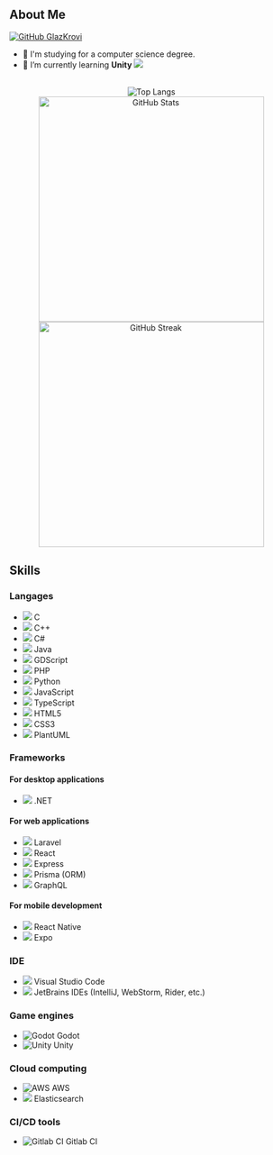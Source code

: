 ## About Me

 <a href="https://github.com/GlazKrovi">
    <img src="https://img.shields.io/github/followers/GlazKrovi?label=follow&style=social" alt="GitHub GlazKrovi" />
</a>
  
- 🔭 I'm studying for a computer science degree.
- 🌱 I’m currently learning **Unity** ![](https://img.shields.io/badge/Unity-100000?style=flat&logo=unity&logoColor=white)

<div align="center">
  <br />
  <img src="https://github-readme-stats.vercel.app/api/top-langs/?username=GlazKrovi&layout=compact&theme=dark&hide_border=true" alt="Top Langs" />
  <br />
  <img src="https://github-readme-stats.vercel.app/api?username=GlazKrovi&show_icons=true&theme=bear" width="400" alt="GitHub Stats" />
  <br />
  <img src="https://github-readme-streak-stats.herokuapp.com?user=GlazKrovi&theme=dark&hide_border=true" width="400" alt="GitHub Streak" />
</div>

## Skills

### Langages

- ![](https://api.iconify.design/devicon:c.svg) C
- ![](https://api.iconify.design/devicon:cplusplus.svg) C++
- ![](https://api.iconify.design/devicon:csharp.svg) C#
- ![](https://api.iconify.design/devicon:java-wordmark.svg) Java
- ![](https://api.iconify.design/vscode-icons:file-type-gdscript.svg) GDScript
- ![](https://api.iconify.design/devicon:php.svg) PHP
- ![](https://api.iconify.design/devicon:python-wordmark.svg) Python
- ![](https://api.iconify.design/devicon:javascript.svg) JavaScript
- ![](https://api.iconify.design/devicon:typescript.svg) TypeScript
- ![](https://api.iconify.design/devicon:html5-wordmark.svg) HTML5
- ![](https://api.iconify.design/devicon:css3-wordmark.svg) CSS3
- ![](https://api.iconify.design/vscode-icons:file-type-plantuml.svg) PlantUML

### Frameworks

#### For desktop applications

- ![](https://api.iconify.design/devicon:dotnetcore.svg) .NET

#### For web applications

- ![](https://api.iconify.design/devicon:laravel-wordmark.svg) Laravel
- ![](https://api.iconify.design/devicon:react-wordmark.svg) React
- ![](https://api.iconify.design/devicon:express-wordmark.svg) Express
- ![](https://api.iconify.design/devicon:prisma-wordmark.svg) Prisma (ORM)
- ![](https://api.iconify.design/logos:graphql.svg) GraphQL

#### For mobile development

- ![](https://api.iconify.design/devicon:react.svg) React Native
- ![](https://api.iconify.design/logos:expo.svg) Expo

### IDE

- ![](https://api.iconify.design/devicon:vscode-wordmark.svg) Visual Studio Code
- ![](https://api.iconify.design/logos:jetbrains.svg) JetBrains IDEs (IntelliJ, WebStorm, Rider, etc.)

### Game engines

- ![Godot](https://api.iconify.design/logos:godot.svg) Godot
- ![Unity](https://api.iconify.design/logos:unity.svg) Unity

### Cloud computing

- ![AWS](https://api.iconify.design/logos:aws.svg) AWS
- ![](https://api.iconify.design/logos:elasticsearch.svg) Elasticsearch

### CI/CD tools

- ![Gitlab CI](https://api.iconify.design/logos:gitlab.svg) Gitlab CI
